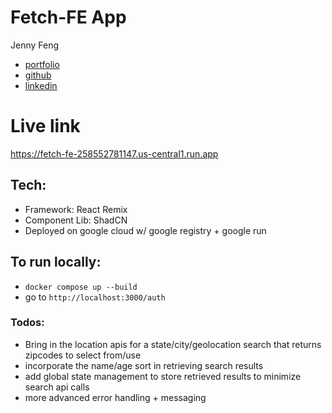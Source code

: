 # Fetch-FE App

Jenny Feng
 - [portfolio](https://www.ruvvet.com)
 - [github](https://www.github.com/ruvvet)
 - [linkedin](https://www.linkedin.com/in/jcfeng/)


 # Live link
 https://fetch-fe-258552781147.us-central1.run.app

## Tech:
 - Framework: React Remix
 - Component Lib: ShadCN
 - Deployed on google cloud w/ google registry + google run

## To run locally:
 - `docker compose up --build`
 - go to `http://localhost:3000/auth`


### Todos:
 - Bring in the location apis for a state/city/geolocation search that returns zipcodes to select from/use
 - incorporate the name/age sort in retrieving search results
 - add global state management to store retrieved results to minimize search api calls
 - more advanced error handling + messaging